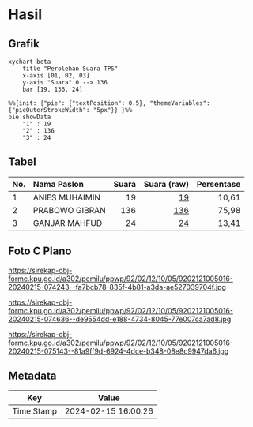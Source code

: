 # Hasil

## Grafik

```mermaid
xychart-beta
    title "Perolehan Suara TPS"
    x-axis [01, 02, 03]
    y-axis "Suara" 0 --> 136
    bar [19, 136, 24]
```

```mermaid
%%{init: {"pie": {"textPosition": 0.5}, "themeVariables": {"pieOuterStrokeWidth": "5px"}} }%%
pie showData
    "1" : 19
    "2" : 136
    "3" : 24
```

## Tabel

| No. | Nama Paslon    | Suara | Suara (raw) | Persentase |
|:--- |:-------------- | -----:| -----------:| ----------:|
| 1   | ANIES MUHAIMIN | 19    | [19][p-1]   | 10,61      |
| 2   | PRABOWO GIBRAN | 136   | [136][p-2]  | 75,98      |
| 3   | GANJAR MAHFUD  | 24    | [24][p-3]   | 13,41      |


[p-1]: https://github.com/gigit-pemilu/pemilu-2024-92-papua-barat/blob/main/pilpres/hitung-suara/sub/92-papua-barat/sub/02-manokwari/sub/12-manokwari-barat/sub/1005-padarni/sub/016-tps/sub/paslon-1.txt
[p-2]: https://github.com/gigit-pemilu/pemilu-2024-92-papua-barat/blob/main/pilpres/hitung-suara/sub/92-papua-barat/sub/02-manokwari/sub/12-manokwari-barat/sub/1005-padarni/sub/016-tps/sub/paslon-2.txt
[p-3]: https://github.com/gigit-pemilu/pemilu-2024-92-papua-barat/blob/main/pilpres/hitung-suara/sub/92-papua-barat/sub/02-manokwari/sub/12-manokwari-barat/sub/1005-padarni/sub/016-tps/sub/paslon-3.txt

## Foto C Plano

https://sirekap-obj-formc.kpu.go.id/a302/pemilu/ppwp/92/02/12/10/05/9202121005016-20240215-074243--fa7bcb78-835f-4b81-a3da-ae527039704f.jpg

https://sirekap-obj-formc.kpu.go.id/a302/pemilu/ppwp/92/02/12/10/05/9202121005016-20240215-074636--de9554dd-e188-4734-8045-77e007ca7ad8.jpg

https://sirekap-obj-formc.kpu.go.id/a302/pemilu/ppwp/92/02/12/10/05/9202121005016-20240215-075143--81a9ff9d-6924-4dce-b348-08e8c9947da6.jpg


## Metadata

| Key        | Value               |
| ---------- | ------------------- |
| Time Stamp | 2024-02-15 16:00:26 |



